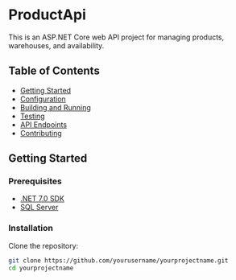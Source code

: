 # ProductApi

This is an ASP.NET Core web API project for managing products, warehouses, and availability.

## Table of Contents

- [Getting Started](#getting-started)
- [Configuration](#configuration)
- [Building and Running](#building-and-running)
- [Testing](#testing)
- [API Endpoints](#api-endpoints)
- [Contributing](#contributing)

## Getting Started

### Prerequisites

- [.NET 7.0 SDK](https://dotnet.microsoft.com/download/dotnet/7.0)
- [SQL Server](https://www.microsoft.com/en-us/sql-server/sql-server-downloads)

### Installation

Clone the repository:

```bash
git clone https://github.com/yourusername/yourprojectname.git
cd yourprojectname
